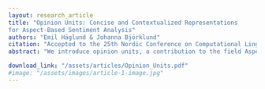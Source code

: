 ```yaml
---
layout: research_article
title: "Opinion Units: Concise and Contextualized Representations
for Aspect-Based Sentiment Analysis"
authors: "Emil Häglund & Johanna Björklund"
citation: "Accepted to the 25th Nordic Conference on Computational Linguistics (NoDaLiDa), Tallin Estonia, 2025" 
abstract: "We introduce opinion units, a contribution to the field Aspect-Based Sentiment Analysis (ABSA) that extends aspect-sentiment pairs by including substantiating excerpts. The goal is to provide fine-grained information without sacrificing succinctness and abstraction. Evaluations on review datasets demonstrate that large language models (LLMs) can accurately extract opinion units through few-shot learning. The main types of errors are providing incomplete contexts for opinions and and mischaracterising objective statements as opinions. The method reduces the need for labelled data and allows the LLM to dynamically define aspect types. As a practical evaluation, we present a case study on similarity search across academic datasets and public review data. The results indicate that searches leveraging opinion units are more successful than those relying on traditional data-segmentation strategies, showing robustness across datasets and embeddings."

download_link: "/assets/articles/Opinion_Units.pdf"
#image: "/assets/images/article-1-image.jpg"
---
```

